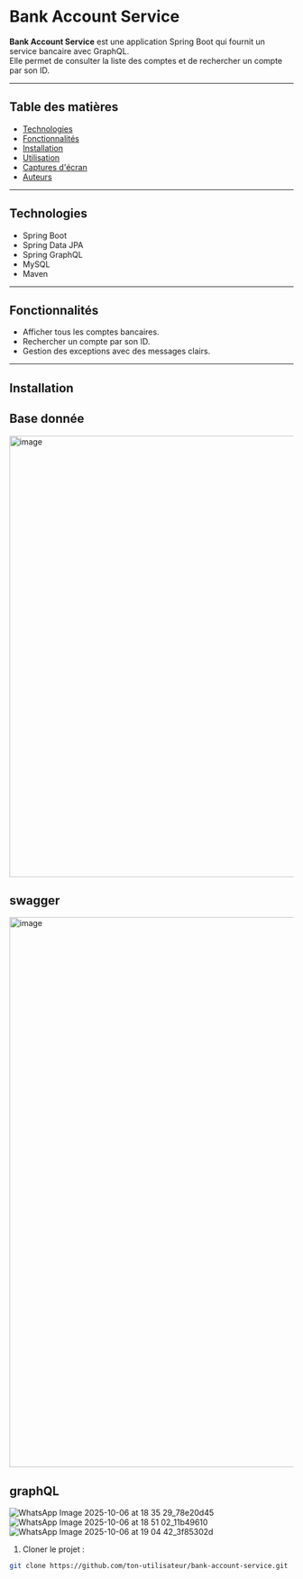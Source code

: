 # Bank Account Service


**Bank Account Service** est une application Spring Boot qui fournit un service bancaire avec GraphQL.  
Elle permet de consulter la liste des comptes et de rechercher un compte par son ID.

---

## Table des matières

- [Technologies](#technologies)
- [Fonctionnalités](#fonctionnalités)
- [Installation](#installation)
- [Utilisation](#utilisation)
- [Captures d'écran](#captures-décran)
- [Auteurs](#auteurs)

---

## Technologies

- Spring Boot  
- Spring Data JPA  
- Spring GraphQL  
- MySQL  
- Maven

---

## Fonctionnalités

- Afficher tous les comptes bancaires.  
- Rechercher un compte par son ID.  
- Gestion des exceptions avec des messages clairs.  

---

## Installation
## Base donnée
<img width="1180" height="783" alt="image" src="https://github.com/user-attachments/assets/c6d01c82-f0bf-40fc-9b12-c98fcb691b37" />

## swagger
<img width="1731" height="976" alt="image" src="https://github.com/user-attachments/assets/3a20d817-8bc3-4e1f-bf9c-e89afa239d7f" />

## graphQL
![WhatsApp Image 2025-10-06 at 18 35 29_78e20d45](https://github.com/user-attachments/assets/820b1067-2590-4e68-ade4-a40759b44b26)
![WhatsApp Image 2025-10-06 at 18 51 02_11b49610](https://github.com/user-attachments/assets/10346e6a-5c87-4ea4-a51b-18f4c110ed5d)
![WhatsApp Image 2025-10-06 at 19 04 42_3f85302d](https://github.com/user-attachments/assets/3286e8bf-db1c-483b-bcf9-02be2ed200f7)



1. Cloner le projet :

```bash
git clone https://github.com/ton-utilisateur/bank-account-service.git
